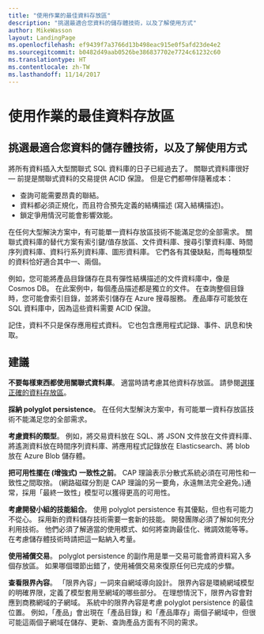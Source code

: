 ```yaml
---
title: "使用作業的最佳資料存放區"
description: "挑選最適合您資料的儲存體技術，以及了解使用方式"
author: MikeWasson
layout: LandingPage
ms.openlocfilehash: ef9439f7a3766d13b498eac915e0f5afd23de4e2
ms.sourcegitcommit: b0482d49aab0526be386837702e7724c61232c60
ms.translationtype: HT
ms.contentlocale: zh-TW
ms.lasthandoff: 11/14/2017
---
```

# <a name="use-the-best-data-store-for-the-job"></a>使用作業的最佳資料存放區

## <a name="pick-the-storage-technology-that-is-the-best-fit-for-your-data-and-how-it-will-be-used"></a>挑選最適合您資料的儲存體技術，以及了解使用方式

將所有資料插入大型關聯式 SQL 資料庫的日子已經過去了。 關聯式資料庫很好 &mdash; 前提是關聯式資料的交易提供 ACID 保證。 但是它們都帶伴隨著成本：

- 查詢可能需要昂貴的聯結。
- 資料都必須正規化，而且符合預先定義的結構描述 (寫入結構描述)。
- 鎖定爭用情況可能會影響效能。

在任何大型解決方案中，有可能單一資料存放區技術不能滿足您的全部需求。 關聯式資料庫的替代方案有索引鍵/值存放區、文件資料庫、搜尋引擎資料庫、時間序列資料庫、資料行系列資料庫、圖形資料庫。 它們各有其優缺點，而每種類型的資料恰好適合其中一、兩個。 

例如，您可能將產品目錄儲存在具有彈性結構描述的文件資料庫中，像是 Cosmos DB。 在此案例中，每個產品描述都是獨立的文件。 在查詢整個目錄時，您可能會索引目錄，並將索引儲存在 Azure 搜尋服務。 產品庫存可能放在 SQL 資料庫中，因為這些資料需要 ACID 保證。

記住，資料不只是保存應用程式資料。 它也包含應用程式記錄、事件、訊息和快取。

## <a name="recommendations"></a>建議

**不要每樣東西都使用關聯式資料庫**。 適當時請考慮其他資料存放區。 請參閱[選擇正確的資料存放區][data-store-overview]。

**採納 polyglot persistence**。 在任何大型解決方案中，有可能單一資料存放區技術不能滿足您的全部需求。 

**考慮資料的類型**。 例如，將交易資料放在 SQL、將 JSON 文件放在文件資料庫、將遙測資料放在時間序列資料庫、將應用程式記錄放在 Elasticsearch、將 blob 放在 Azure Blob 儲存體。

**把可用性擺在 (增強式) 一致性之前**。 CAP 理論表示分散式系統必須在可用性和一致性之間取捨。 (網路磁碟分割是 CAP 理論的另一要角，永遠無法完全避免。)通常，採用「最終一致性」模型可以獲得更高的可用性。 

**考慮開發小組的技能組合**。 使用 polyglot persistence 有其優點，但也有可能力不從心。 採用新的資料儲存技術需要一套新的技能。 開發團隊必須了解如何充分利用技術。 他們必須了解適當的使用模式、如何將查詢最佳化、微調效能等等。 在考慮儲存體技術時請把這一點納入考量。 

**使用補償交易**。 polyglot persistence 的副作用是單一交易可能會將資料寫入多個存放區。 如果哪個環節出錯了，使用補償交易來復原任何已完成的步驟。

**查看限界內容**。 「限界內容」一詞來自網域導向設計。 限界內容是環繞網域模型的明確界限，定義了模型套用至網域的哪些部分。 在理想情況下，限界內容會對應到商務網域的子網域。 系統中的限界內容是考慮 polyglot persistence 的最佳位置。 例如，「產品」會出現在「產品目錄」和「產品庫存」兩個子網域中，但很可能這兩個子網域在儲存、更新、查詢產品方面有不同的需求。

[data-store-overview]: ../technology-choices/data-store-overview.md